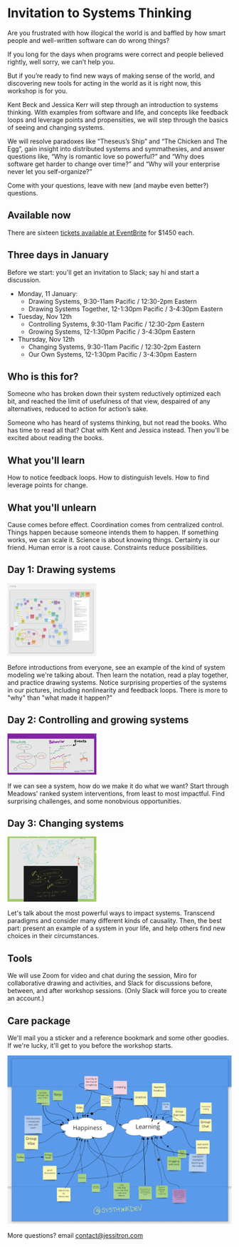 # Invitation to Systems Thinking

Are you frustrated with how illogical the world is and baffled by how smart people and well-written software can do wrong things?

If you long for the days when programs were correct and people believed rightly, well sorry, we can’t help you.

But if you’re ready to find new ways of making sense of the world, and discovering new tools for acting in the world as it is right now, this workshop is for you.

Kent Beck and Jessica Kerr will step through an introduction to systems thinking. With examples from software and life, and concepts like feedback loops and leverage points and propensities, we will step through the basics of seeing and changing systems.

We will resolve paradoxes like “Theseus’s Ship” and “The Chicken and The Egg”, gain insight into distributed systems and symmathesies, and answer questions like, “Why is romantic love so powerful?” and “Why does software get harder to change over time?” and “Why will your enterprise never let you self-organize?”

Come with your questions, leave with new (and maybe even better?) questions.

## Available now

There are sixteen [tickets available at EventBrite](https://www.eventbrite.com/e/invitation-to-systems-thinking-january-2021-tickets-129626617703) for $1450 each.

## Three days in January

Before we start: you'll get an invitation to Slack; say hi and start a discussion.

* Monday, 11 January:
  * Drawing Systems, 9:30-11am Pacific / 12:30-2pm Eastern
  * Drawing Systems Together, 12-1:30pm Pacific / 3-4:30pm Eastern
* Tuesday, Nov 12th
  * Controlling Systems, 9:30-11am Pacific / 12:30-2pm Eastern
  * Growing Systems, 12-1:30pm Pacific / 3-4:30pm Eastern
* Thursday, Nov 12th
  * Changing Systems, 9:30-11am Pacific / 12:30-2pm Eastern
  * Our Own Systems, 12-1:30pm Pacific / 3-4:30pm Eastern

## Who is this for?

Someone who has broken down their system reductively optimized each bit, and reached the limit of usefulness of that view, despaired of any alternatives, reduced to action for action’s sake.

Someone who has heard of systems thinking, but not read the books. Who has time to read all that? Chat with Kent and Jessica instead. Then you’ll be excited about reading the books.

## What you'll learn

How to notice feedback loops.
How to distinguish levels.
How to find leverage points for change.

## What you'll unlearn

Cause comes before effect.
Coordination comes from centralized control.
Things happen because someone intends them to happen.
If something works, we can scale it.
Science is about knowing things.
Certainty is our friend.
Human error is a root cause.
Constraints reduce possibilities.

## Day 1: Drawing systems

<img class="day-image" src="images/play.png">

Before introductions from everyone, see an example of the kind of system modeling we're talking about. 
Then learn the notation, read a play together, and practice drawing systems.
Notice surprising properties of the systems in our pictures, including nonlinearity and feedback loops.
There is more to "why" than "what made it happen?"

## Day 2: Controlling and growing systems

<img class="day-image" src="images/sbe-small.png">

If we can see a system, how do we make it do what we want? Start through Meadows' ranked system interventions, from 
least to most impactful.
Find surprising challenges, and some nonobvious opportunities.

## Day 3: Changing systems

<img class="day-image" src="images/bos-small.jpg">

Let's talk about the most powerful ways to impact systems. Transcend paradigms and consider many different kinds of causality.
Then, the best part: present an example of a system in your life, and help others find new choices in their circumstances.

## Tools

We will use Zoom for video and chat during the session, Miro for collaborative drawing and activities, and Slack for discussions before, between, and after workshop sessions. (Only Slack will force you to create an account.)

## Care package

We'll mail you a sticker and a reference bookmark and some other goodies. If we're lucky, it'll get to you before the workshop starts.

<img src="images/retro.png">

More questions? email contact@jessitron.com
